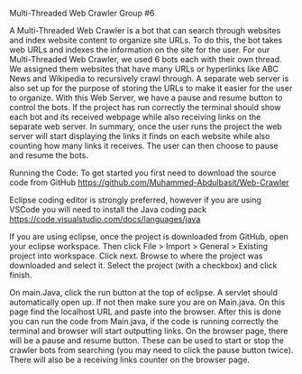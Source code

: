 Multi-Threaded Web Crawler
Group #6

A Multi-Threaded Web Crawler is a bot that can search through websites and index website content to organize site URLs. To do this, the bot takes web URLs and indexes the information on the site for the user. For our Multi-Threaded Web Crawler, we used 6 bots each with their own thread. We assigned them websites that have many URLs or hyperlinks like ABC News and Wikipedia to recursively crawl through. A separate web server is also set up for the purpose of storing the URLs to make it easier for the user to organize. With this Web Server, we have a pause and resume button to control the bots. If the project has run correctly the terminal should show each bot and its received webpage while also receiving links on the separate web server. In summary, once the user runs the project the web server will start displaying the links it finds on each website while also counting how many links it receives. The user can then choose to pause and resume the bots.

Running the Code:
To get started you first need to download the source code from GitHub
https://github.com/Muhammed-Abdulbasit/Web-Crawler 

Eclipse coding editor is strongly preferred, however if you are using VSCode you will need to install the Java coding pack
https://code.visualstudio.com/docs/languages/java

If you are using eclipse, once the project is downloaded from GitHub, open your eclipse workspace. Then click File > Import > General > Existing project into workspace. Click next. Browse to where the project was downloaded and select it. Select the project (with a checkbox) and click finish. 

On main.Java, click the run button at the top of eclipse. A servlet should automatically open up. If not then make sure you are on Main.java. On this page find the localhost URL and paste into the browser. After this is done you can run the code from Main.java, if the code is running correctly the terminal and browser will start outputting links. On the browser page, there will be a pause and resume button. These can be used to start or stop the crawler bots from searching (you may need to click the pause button twice). There will also be a receiving links counter on the browser page.
